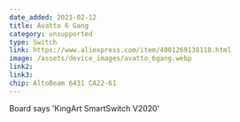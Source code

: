 ```yaml
---
date_added: 2021-02-12
title: Avatto 6 Gang
category: unsupported
type: Switch
link: https://www.aliexpress.com/item/4001269138118.html
image: /assets/device_images/avatto_6gang.webp
link2: 
link3: 
chip: AltoBeam 6431 CA22-61
---
```

Board says 'KingArt SmartSwitch V2020'